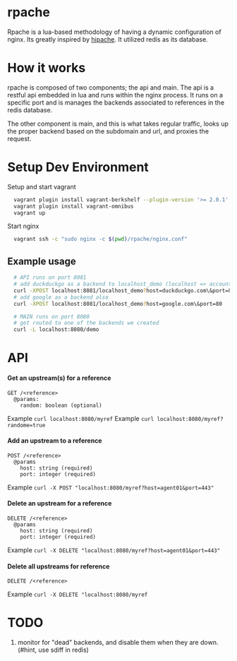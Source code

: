 rpache
======

Rpache is a lua-based methodology of having a dynamic configuration of nginx. Its greatly inspired by [hipache](https://github.com/samalba/hipache-nginx). It utilized redis as its database.

How it works
============

rpache is composed of two components; the api and main. The api is a restful api embedded in lua and runs within the nginx process. It runs on a specific port and is manages the backends associated to references in the redis database.

The other component is main, and this is what takes regular traffic, looks up the proper backend based on the subdomain and url, and proxies the request.

Setup Dev Environment
=====================

Setup and start vagrant

```bash
  vagrant plugin install vagrant-berkshelf --plugin-version '>= 2.0.1'
  vagrant plugin install vagrant-omnibus
  vagrant up
```

Start nginx

```bash
  vagrant ssh -c "sudo nginx -c $(pwd)/rpache/nginx.conf"
```

## Example usage

```bash
  # API runs on port 8081
  # add duckduckgo as a backend to localhost_demo (localhost => account_name, demo => app_name)
  curl -XPOST localhost:8081/localhost_demo?host=duckduckgo.com\&port=80
  # add google as a backend also
  curl -XPOST localhost:8081/localhost_demo?host=google.com\&port=80

  # MAIN runs on port 8080
  # get routed to one of the backends we created
  curl -L localhost:8080/demo
```

API
===

#### Get an upstream(s) for a reference

```
GET /<reference>
  @params:
    random: boolean (optional)
```

Example `curl localhost:8080/myref`
Example `curl localhost:8080/myref?randome=true`

#### Add an upstream to a reference

```
POST /<reference>
  @params
    host: string (required)
    port: integer (required)
```

Example `curl -X POST "localhost:8080/myref?host=agent01&port=443"`

#### Delete an upstream for a reference

```
DELETE /<reference>
  @params
    host: string (required)
    port: integer (required)
```

Example `curl -X DELETE "localhost:8080/myref?host=agent01&port=443"`

#### Delete all upstreams for reference

```
DELETE /<reference>
```

Example `curl -X DELETE "localhost:8080/myref`


TODO
====

1. monitor for "dead" backends, and disable them when they are down. (#hint, use sdiff in redis)
